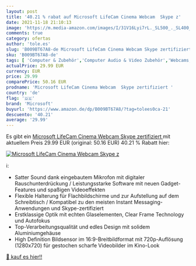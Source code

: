 ```yaml
---
layout: post
title: '40.21 % rabat auf Microsoft LifeCam Cinema Webcam  Skype z'
date: 2021-11-18 21:10:13
image: 'https://m.media-amazon.com/images/I/31V16Lyi7rL._SL500_._SL400_.jpg'
comments: true
category: ofertas
author: 'tole.es'
slug: 'B009BT67A8-de Microsoft LifeCam Cinema Webcam Skype zertifiziert'
sku: 'B009BT67A8-de'
tags: [ 'Computer & Zubehör','Computer Audio & Video Zubehör','Webcams, Headsets & Mikrofone','Zubehör','microsoft', ]
actualPrice: 29.99 EUR
currency: EUR
price: 29.99
comparePrice: 50.16 EUR
prodname: 'Microsoft LifeCam Cinema Webcam  Skype zertifiziert '
country: 'de'
flag: '🇩🇪'
brand: 'Microsoft'
buyurl: 'https://www.amazon.de/dp/B009BT67A8/?tag=tolees0ca-21'
descuento: '40.21'
average: '29.99'
---
```


Es gibt ein [Microsoft LifeCam Cinema Webcam  Skype zertifiziert ](https://www.amazon.de/dp/B009BT67A8/?tag=tolees0ca-21) mit aktuellem Preis 29.99 EUR (original: 50.16 EUR) 40.21 % Rabatt hier:

[![Microsoft LifeCam Cinema Webcam  Skype z](https://m.media-amazon.com/images/I/31V16Lyi7rL._SL500_._SL400_.jpg)](https://www.amazon.de/dp/B009BT67A8/?tag=tolees0ca-21)

ℹ️:

- Satter Sound dank eingebautem Mikrofon mit digitaler Rauschunterdrückung / Leistungsstarke Software mit neuen Gadget-Features und spaßigen Videoeffekten
- Flexible Halterung für Flachbildschirme und zur Aufstellung auf dem Schreibtisch / Kompatibel zu den meisten Instant Messaging-Anwendungen und Skype-zertifiziert
- Erstklassige Optik mit echten Glaselementen, Clear Frame Technology und Autofokus
- Top-Verarbeitungsqualität und edles Design mit solidem Aluminiumgehäuse
- High Definition Bildsensor im 16:9-Breitbildformat mit 720p-Auflösung (1280x720) für gestochen scharfe Videobilder im Kino-Look

[🛒 kauf es hier!!](https://www.amazon.de/dp/B009BT67A8/?tag=tolees0ca-21)

